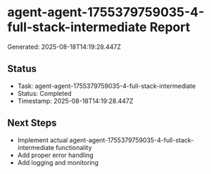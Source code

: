 # agent-agent-1755379759035-4-full-stack-intermediate Report

Generated: 2025-08-18T14:19:28.447Z

## Status
- Task: agent-agent-1755379759035-4-full-stack-intermediate
- Status: Completed
- Timestamp: 2025-08-18T14:19:28.447Z

## Next Steps
- Implement actual agent-agent-1755379759035-4-full-stack-intermediate functionality
- Add proper error handling
- Add logging and monitoring
